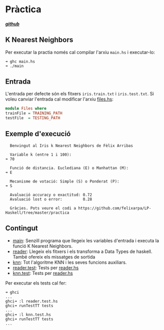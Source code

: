 # Pràctica

##### [github](https://github.com/felixarpa/LP-Haskell/tree/master/practica#pràctica)

## K Nearest Neighbors

Per executar la practia només cal compilar l'arxiu `main.hs` i executar-lo:

```
➜ ghc main.hs
➜ ./main
```

## Entrada

L'entrada per defecte són els fitxers `iris.train.txt` i `iris.test.txt`. Si voleu canviar l'entrada cal modificar l'arxiu [files.hs](files.hs):

```haskell
module Files where
trainFile = TRAINING_PATH
testFile  = TESTING_PATH
```

## Exemple d'execució

```
  Benvingut al Iris k Nearest Neighbors de Fèlix Arribas

  Variable k (entre 1 i 100): 
➜ 70

  Funció de distancia. Euclediana (E) o Manhattan (M): 
➜ E

  Mecanisme de votació: Simple (S) o Ponderat (P): 
➜ S

  Avaluació accuracy o exactitud: 0.72
  Avaluació lost o error:         0.28

  Gràcies. Pots veure el codi a https://github.com/felixarpa/LP-Haskell/tree/master/practica
```

## Contingut

- [main](main.hs): Senzill programa que llegeix les variables d'entrada i executa la funció K Nearest Neighbors.
- [reader](reader.hs): Llegeix els fitxers i els transforma a Data Types de haskell. També ofereix els missatges de sortida
- [knn](knn.hs): Tot l'algoritme KNN i les seves funcions auxiliars.
- [reader.test](reader.test.hs): Tests per [reader.hs](reader.hs)
- [knn.test](knn.test.hs): Tests per [reader.hs](knn.hs)

Per executar els tests cal fer:

```
➜ ghci
...
ghci➜ :l reader.test.hs
ghci➜ runTestTT tests
...
ghci➜ :l knn.test.hs
ghci➜ runTestTT tests
...
```

